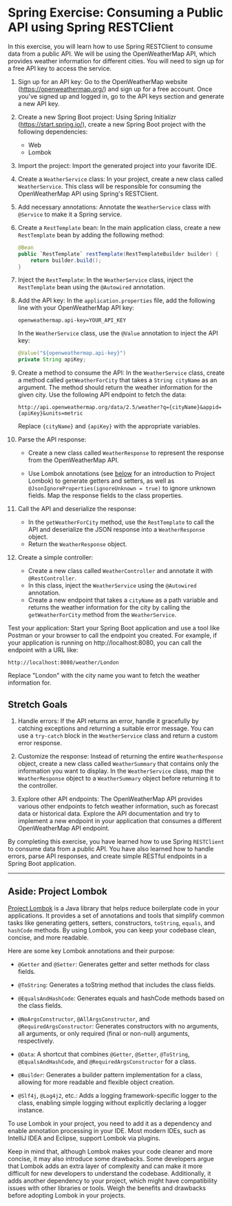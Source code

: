 # Spring Exercise: Consuming a Public API using Spring RESTClient

In this exercise, you will learn how to use Spring RESTClient to consume data from a public API. We will be using the OpenWeatherMap API, which provides weather information for different cities. You will need to sign up for a free API key to access the service.

1. Sign up for an API key: Go to the OpenWeatherMap website (https://openweathermap.org/) and sign up for a free account. Once you've signed up and logged in, go to the API keys section and generate a new API key.

2. Create a new Spring Boot project: Using Spring Initializr (https://start.spring.io/), create a new Spring Boot project with the following dependencies:

    - Web
    - Lombok

3. Import the project: Import the generated project into your favorite IDE.

4. Create a `WeatherService` class: In your project, create a new class called `WeatherService`. This class will be responsible for consuming the OpenWeatherMap API using Spring's RESTClient.

5. Add necessary annotations: Annotate the `WeatherService` class with `@Service` to make it a Spring service.

6. Create a `RestTemplate` bean: In the main application class, create a new `RestTemplate` bean by adding the following method:

    ```java
    @Bean
    public `RestTemplate` restTemplate(RestTemplateBuilder builder) {
        return builder.build();
    }
    ```

7. Inject the `RestTemplate`: In the `WeatherService` class, inject the `RestTemplate` bean using the `@Autowired` annotation.

8. Add the API key: In the `application.properties` file, add the following line with your OpenWeatherMap API key:

    ```
    openweathermap.api-key=YOUR_API_KEY
    ```

    In the `WeatherService` class, use the `@Value` annotation to inject the API key:

    ```java
    @Value("${openweathermap.api-key}")
    private String apiKey;
    ```

9. Create a method to consume the API: In the `WeatherService` class, create a method called `getWeatherForCity` that takes a `String cityName` as an argument. The method should return the weather information for the given city. Use the following API endpoint to fetch the data:

    ```
    http://api.openweathermap.org/data/2.5/weather?q={cityName}&appid={apiKey}&units=metric
    ```

    Replace `{cityName}` and `{apiKey}` with the appropriate variables.

10. Parse the API response:

    - Create a new class called `WeatherResponse` to represent the response from the OpenWeatherMap API.

    - Use Lombok annotations (see [below](#aside-project-lombok) for an introduction to Project Lombok) to generate getters and setters, as well as `@JsonIgnoreProperties(ignoreUnknown = true)` to ignore unknown fields. Map the response fields to the class properties.

11. Call the API and deserialize the response:

    - In the `getWeatherForCity` method, use the `RestTemplate` to call the API and deserialize the JSON response into a `WeatherResponse` object.
    - Return the `WeatherResponse` object.

12. Create a simple controller:

    - Create a new class called `WeatherController` and annotate it with `@RestController`.
    - In this class, inject the `WeatherService` using the `@Autowired` annotation.
    - Create a new endpoint that takes a `cityName` as a path variable and returns the weather information for the city by calling the `getWeatherForCity` method from the `WeatherService`.

Test your application: Start your Spring Boot application and use a tool like Postman or your browser to call the endpoint you created.
For example, if your application is running on http://localhost:8080, you can call the endpoint with a URL like:

  ```
  http://localhost:8080/weather/London
  ```

Replace "London" with the city name you want to fetch the weather information for.

## Stretch Goals

1. Handle errors: If the API returns an error, handle it gracefully by catching exceptions and returning a suitable error message. You can use a `try-catch` block in the `WeatherService` class and return a custom error response.

2. Customize the response: Instead of returning the entire `WeatherResponse` object, create a new class called `WeatherSummary` that contains only the information you want to display. In the `WeatherService` class, map the `WeatherResponse` object to a `WeatherSummary` object before returning it to the controller.
3. Explore other API endpoints: The OpenWeatherMap API provides various other endpoints to fetch weather information, such as forecast data or historical data. Explore the API documentation and try to implement a new endpoint in your application that consumes a different OpenWeatherMap API endpoint.

By completing this exercise, you have learned how to use Spring `RESTClient` to consume data from a public API. You have also learned how to handle errors, parse API responses, and create simple RESTful endpoints in a Spring Boot application.


---

## Aside: Project Lombok

[Project Lombok](https://projectlombok.org/) is a Java library that helps reduce boilerplate code in your applications. It provides a set of annotations and tools that simplify common tasks like generating getters, setters, constructors, `toString`, `equals`, and `hashCode` methods. By using Lombok, you can keep your codebase clean, concise, and more readable.

Here are some key Lombok annotations and their purpose:

- `@Getter` and `@Setter`: Generates getter and setter methods for class fields.

- `@ToString`: Generates a toString method that includes the class fields.

- `@EqualsAndHashCode`: Generates equals and hashCode methods based on the  class fields.

- `@NoArgsConstructor`, `@AllArgsConstructor`, and `@RequiredArgsConstructor`:  Generates constructors with no arguments, all arguments, or only required (final or non-null) arguments, respectively.

- `@Data`: A shortcut that combines `@Getter`, `@Setter`, `@ToString`,
`@EqualsAndHashCode`, and `@RequiredArgsConstructor` for a class.

- `@Builder`: Generates a builder pattern implementation for a class, allowing 
for more readable and flexible object creation.

- `@Slf4j`, `@Log4j2`, etc.: Adds a logging framework-specific logger to the 
  class, enabling simple logging without explicitly declaring a logger instance.

To use Lombok in your project, you need to add it as a dependency and enable annotation processing in your IDE. Most modern IDEs, such as IntelliJ IDEA and Eclipse, support Lombok via plugins.

Keep in mind that, although Lombok makes your code cleaner and more concise, it may also introduce some drawbacks. Some developers argue that Lombok adds an extra layer of complexity and can make it more difficult for new developers to understand the codebase. Additionally, it adds another dependency to your project, which might have compatibility issues with other libraries or tools. Weigh the benefits and drawbacks before adopting Lombok in your projects.
